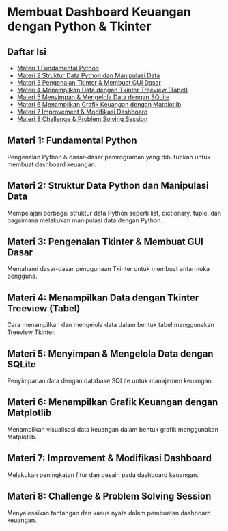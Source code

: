 # Membuat Dashboard Keuangan dengan Python & Tkinter

## Daftar Isi
- [Materi 1 Fundamental Python](#materi-1-fundamental-python)
- [Materi 2 Struktur Data Python dan Manipulasi Data](#materi-2-struktur-data-python-dan-manipulasi-data)
- [Materi 3 Pengenalan Tkinter & Membuat GUI Dasar](#materi-3-pengenalan-tkinter--membuat-gui-dasar)
- [Materi 4 Menampilkan Data dengan Tkinter Treeview (Tabel)](#materi-4-menampilkan-data-dengan-tkinter-treeview-tabel)
- [Materi 5 Menyimpan & Mengelola Data dengan SQLite](#materi-5-menyimpan--mengelola-data-dengan-sqlite)
- [Materi 6 Menampilkan Grafik Keuangan dengan Matplotlib](#materi-6-menampilkan-grafik-keuangan-dengan-matplotlib)
- [Materi 7 Improvement & Modifikasi Dashboard](#materi-7-improvement--modifikasi-dashboard)
- [Materi 8 Challenge & Problem Solving Session](#materi-8-challenge--problem-solving-session)

## Materi 1: Fundamental Python
Pengenalan Python & dasar-dasar pemrograman yang dibutuhkan untuk membuat dashboard keuangan.

## Materi 2: Struktur Data Python dan Manipulasi Data
Mempelajari berbagai struktur data Python seperti list, dictionary, tuple, dan bagaimana melakukan manipulasi data dengan Python.

## Materi 3: Pengenalan Tkinter & Membuat GUI Dasar
Memahami dasar-dasar penggunaan Tkinter untuk membuat antarmuka pengguna.

## Materi 4: Menampilkan Data dengan Tkinter Treeview (Tabel)
Cara menampilkan dan mengelola data dalam bentuk tabel menggunakan Treeview Tkinter.

## Materi 5: Menyimpan & Mengelola Data dengan SQLite
Penyimpanan data dengan database SQLite untuk manajemen keuangan.

## Materi 6: Menampilkan Grafik Keuangan dengan Matplotlib
Menampilkan visualisasi data keuangan dalam bentuk grafik menggunakan Matplotlib.

## Materi 7: Improvement & Modifikasi Dashboard
Melakukan peningkatan fitur dan desain pada dashboard keuangan.

## Materi 8: Challenge & Problem Solving Session
Menyelesaikan tantangan dan kasus nyata dalam pembuatan dashboard keuangan.
